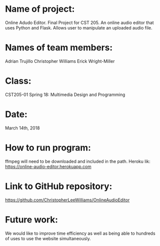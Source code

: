 # Name of project: 
Online Adudo Editor. Final Project for CST 205. An online audio editor that uses Python and Flask. Allows user to manipulate an uploaded audio file.



# Names of team members:
Adrian Trujillo
Christopher Williams
Erick Wright-Miller


# Class:
CST205-01 Spring 18: Multimedia Design and Programming


# Date: 
March 14th, 2018


# How to run program:
ffmpeg will need to be downloaded and included in the path.
Heroku lik: https://online-audio-editor.herokuapp.com


# Link to GitHub repository: 
https://github.com/ChristopherLeeWilliams/OnlineAudioEditor


# Future work: 
We would like to improve time efficiency as well as being able to hundreds of uses to use the website simultaneously.
